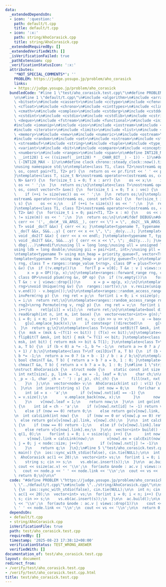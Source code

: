 ```yaml
---
data:
  _extendedDependsOn:
  - icon: ':question:'
    path: default/t.cpp
    title: default/t.cpp
  - icon: ':x:'
    path: string/AhoCorasick.cpp
    title: string/AhoCorasick.cpp
  _extendedRequiredBy: []
  _extendedVerifiedWith: []
  _isVerificationFailed: true
  _pathExtension: cpp
  _verificationStatusIcon: ':x:'
  attributes:
    '*NOT_SPECIAL_COMMENTS*': ''
    PROBLEM: https://judge.yosupo.jp/problem/aho_corasick
    links:
    - https://judge.yosupo.jp/problem/aho_corasick
  bundledCode: "#line 1 \"test/aho_corasick.test.cpp\"\n#define PROBLEM \"https://judge.yosupo.jp/problem/aho_corasick\"\
    \n\n#line 1 \"default/t.cpp\"\n#include <algorithm>\n#include <array>\n#include\
    \ <bitset>\n#include <cassert>\n#include <cctype>\n#include <cfenv>\n#include\
    \ <cfloat>\n#include <chrono>\n#include <cinttypes>\n#include <climits>\n#include\
    \ <cmath>\n#include <complex>\n#include <cstdarg>\n#include <cstddef>\n#include\
    \ <cstdint>\n#include <cstdio>\n#include <cstdlib>\n#include <cstring>\n#include\
    \ <deque>\n#include <fstream>\n#include <functional>\n#include <initializer_list>\n\
    #include <iomanip>\n#include <ios>\n#include <iostream>\n#include <istream>\n\
    #include <iterator>\n#include <limits>\n#include <list>\n#include <map>\n#include\
    \ <memory>\n#include <new>\n#include <numeric>\n#include <ostream>\n#include <queue>\n\
    #include <random>\n#include <set>\n#include <sstream>\n#include <stack>\n#include\
    \ <streambuf>\n#include <string>\n#include <tuple>\n#include <type_traits>\n#include\
    \ <variant>\n#include <bit>\n#include <compare>\n#include <concepts>\n#include\
    \ <numbers>\n#include <ranges>\n#include <span>\n\n#define INT128_MAX (__int128)(((unsigned\
    \ __int128) 1 << ((sizeof(__int128) * __CHAR_BIT__) - 1)) - 1)\n#define INT128_MIN\
    \ (-INT128_MAX - 1)\n\n#define clock chrono::steady_clock::now().time_since_epoch().count()\n\
    \nusing namespace std;\n\ntemplate<class T1, class T2>\nostream& operator<<(ostream&\
    \ os, const pair<T1, T2> pr) {\n  return os << pr.first << ' ' << pr.second;\n\
    }\ntemplate<class T, size_t N>\nostream& operator<<(ostream& os, const array<T,\
    \ N> &arr) {\n  for(size_t i = 0; T x : arr) {\n    os << x;\n    if (++i != N)\
    \ os << ' ';\n  }\n  return os;\n}\ntemplate<class T>\nostream& operator<<(ostream&\
    \ os, const vector<T> &vec) {\n  for(size_t i = 0; T x : vec) {\n    os << x;\n\
    \    if (++i != size(vec)) os << ' ';\n  }\n  return os;\n}\ntemplate<class T>\n\
    ostream& operator<<(ostream& os, const set<T> &s) {\n  for(size_t i = 0; T x :\
    \ s) {\n    os << x;\n    if (++i != size(s)) os << ' ';\n  }\n  return os;\n\
    }\ntemplate<class T1, class T2>\nostream& operator<<(ostream& os, const map<T1,\
    \ T2> &m) {\n  for(size_t i = 0; pair<T1, T2> x : m) {\n    os << x;\n    if (++i\
    \ != size(m)) os << ' ';\n  }\n  return os;\n}\n\n#ifdef DEBUG\n#define dbg(...)\
    \ cerr << '(', _do(#__VA_ARGS__), cerr << \") = \", _do2(__VA_ARGS__)\ntemplate<typename\
    \ T> void _do(T &&x) { cerr << x; }\ntemplate<typename T, typename ...S> void\
    \ _do(T &&x, S&&...y) { cerr << x << \", \"; _do(y...); }\ntemplate<typename T>\
    \ void _do2(T &&x) { cerr << x << endl; }\ntemplate<typename T, typename ...S>\
    \ void _do2(T &&x, S&&...y) { cerr << x << \", \"; _do2(y...); }\n#else\n#define\
    \ dbg(...)\n#endif\n\nusing ll = long long;\nusing ull = unsigned long long;\n\
    using ldb = long double;\nusing pii = pair<int, int>;\nusing pll = pair<ll, ll>;\n\
    \ntemplate<typename T> using min_heap = priority_queue<T, vector<T>, greater<T>>;\n\
    template<typename T> using max_heap = priority_queue<T>;\n\ntemplate<ranges::forward_range\
    \ rng, class T = ranges::range_value_t<rng>, class OP = plus<T>>\nvoid pSum(rng\
    \ &v) {\n  if (!v.empty())\n    for(T p = v[0]; T &x : v | views::drop(1))\n \
    \     x = p = OP()(p, x);\n}\ntemplate<ranges::forward_range rng, class T = ranges::range_value_t<rng>,\
    \ class OP>\nvoid pSum(rng &v, OP op) {\n  if (!v.empty())\n    for(T p = v[0];\
    \ T &x : v | views::drop(1))\n      x = p = op(p, x);\n}\n\ntemplate<ranges::forward_range\
    \ rng>\nvoid Unique(rng &v) {\n  ranges::sort(v);\n  v.resize(unique(v.begin(),\
    \ v.end()) - v.begin());\n}\n\ntemplate<ranges::random_access_range rng>\nrng\
    \ invPerm(rng p) {\n  rng ret = p;\n  for(int i = 0; i < ssize(p); i++)\n    ret[p[i]]\
    \ = i;\n  return ret;\n}\n\ntemplate<ranges::random_access_range rng, ranges::random_access_range\
    \ rng2>\nrng Permute(rng v, rng2 p) {\n  rng ret = v;\n  for(int i = 0; i < ssize(p);\
    \ i++)\n    ret[p[i]] = v[i];\n  return ret;\n}\n\ntemplate<bool directed>\nvector<vector<int>>\
    \ readGraph(int n, int m, int base) {\n  vector<vector<int>> g(n);\n  for(int\
    \ i = 0; i < m; i++) {\n    int u, v; cin >> u >> v;\n    u -= base, v -= base;\n\
    \    g[u].emplace_back(v);\n    if constexpr (!directed)\n      g[v].emplace_back(u);\n\
    \  }\n  return g;\n}\n\ntemplate<class T>\nvoid setBit(T &msk, int bit, bool x)\
    \ {\n  msk = (msk & ~(T(1) << bit)) | (T(x) << bit);\n}\ntemplate<class T> void\
    \ flipBit(T &msk, int bit) { msk ^= T(1) << bit; }\ntemplate<class T> bool getBit(T\
    \ msk, int bit) { return msk >> bit & T(1); }\n\ntemplate<class T>\nT floorDiv(T\
    \ a, T b) {\n  if (b < 0) a *= -1, b *= -1;\n  return a >= 0 ? a / b : (a - b\
    \ + 1) / b;\n}\ntemplate<class T>\nT ceilDiv(T a, T b) {\n  if (b < 0) a *= -1,\
    \ b *= -1;\n  return a >= 0 ? (a + b - 1) / b : a / b;\n}\n\ntemplate<class T>\
    \ bool chmin(T &a, T b) { return a > b ? a = b, 1 : 0; }\ntemplate<class T> bool\
    \ chmax(T &a, T b) { return a < b ? a = b, 1 : 0; }\n#line 1 \"string/AhoCorasick.cpp\"\
    \nstruct AhoCorasick {\n  struct node {\n    static const int size = 26;\n   \
    \ int nxt[size], p, link = -1, ex = -1, leaf = 0;\n    char ch;\n\n    node(int\
    \ _p = -1, char _ch = ' ') : p(_p), ch(_ch) {\n      fill(nxt, nxt + size, -1);\n\
    \    }\n  };\n\n  vector<node> v;\n  AhoCorasick(int sz) : v(1) {\n    v.reserve(sz);\n\
    \  }\n\n  int insert(string s) {\n    int now = 0;\n    for(char x : s) {\n  \
    \    int id = x - 'a';\n      if (v[now].nxt[id] == -1) {\n        v[now].nxt[id]\
    \ = v.size();\n        v.emplace_back(now, x);\n      }\n      now = v[now].nxt[id];\n\
    \    }\n    v[now].leaf = 1;\n    return now;\n  }\n\n  int go(int now, char ch)\
    \ {\n    int id = ch - 'a';\n    if (v[now].nxt[id] != -1) return v[now].nxt[id];\n\
    \    else if (now == 0) return 0;\n    else return go(v[now].link, ch);\n  }\n\
    \n  int calcLink(int now) {\n    if (now == 0 or v[now].p == 0) return 0;\n  \
    \  else return go(v[v[now].p].link, v[now].ch);\n  }\n\n  int calcExit(int now)\
    \ {\n    if (now == 0) return -1;\n    else if (v[v[now].link].leaf) return v[now].link;\n\
    \    else return v[v[now].link].ex;\n  }\n\n  vector<int> build() {\n    vector<int>\
    \ q(1, 0);\n    for(int i = 0; i < ssize(q); i++) {\n      int now = q[i];\n \
    \     v[now].link = calcLink(now);\n      v[now].ex = calcExit(now);\n      for(int\
    \ j = 0; j < node::size; j++)\n        if (v[now].nxt[j] != -1)\n          q.emplace_back(v[now].nxt[j]);\n\
    \    }\n    return q;\n  }\n};\n#line 5 \"test/aho_corasick.test.cpp\"\n\nsigned\
    \ main() {\n  ios::sync_with_stdio(false), cin.tie(NULL);\n\n  int n; cin >> n;\n\
    \  AhoCorasick ac(1 << 20);\n  vector<int> vs;\n  for(int i = 0; i < n; i++) {\n\
    \    string s; cin >> s;\n    vs.eb(ac.insert(s));\n  }\n\n  ac.build();\n\n \
    \ cout << ssize(ac.v) << '\\n';\n  for(auto &node : ac.v | views::drop(1))\n \
    \   cout << node.p << ' ' << node.link << '\\n';\n  cout << vs << '\\n';\n\n \
    \ return 0;\n}\n\n"
  code: "#define PROBLEM \"https://judge.yosupo.jp/problem/aho_corasick\"\n\n#include\
    \ \"../default/t.cpp\"\n#include \"../string/AhoCorasick.cpp\"\n\nsigned main()\
    \ {\n  ios::sync_with_stdio(false), cin.tie(NULL);\n\n  int n; cin >> n;\n  AhoCorasick\
    \ ac(1 << 20);\n  vector<int> vs;\n  for(int i = 0; i < n; i++) {\n    string\
    \ s; cin >> s;\n    vs.eb(ac.insert(s));\n  }\n\n  ac.build();\n\n  cout << ssize(ac.v)\
    \ << '\\n';\n  for(auto &node : ac.v | views::drop(1))\n    cout << node.p <<\
    \ ' ' << node.link << '\\n';\n  cout << vs << '\\n';\n\n  return 0;\n}\n\n"
  dependsOn:
  - default/t.cpp
  - string/AhoCorasick.cpp
  isVerificationFile: true
  path: test/aho_corasick.test.cpp
  requiredBy: []
  timestamp: '2025-08-23 17:38:12+08:00'
  verificationStatus: TEST_WRONG_ANSWER
  verifiedWith: []
documentation_of: test/aho_corasick.test.cpp
layout: document
redirect_from:
- /verify/test/aho_corasick.test.cpp
- /verify/test/aho_corasick.test.cpp.html
title: test/aho_corasick.test.cpp
---
```

